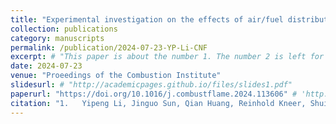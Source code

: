 ```yaml
---
title: "Experimental investigation on the effects of air/fuel distribution on stability limit and NOx emission of NH3/CH4 flame"
collection: publications
category: manuscripts
permalink: /publication/2024-07-23-YP-Li-CNF
excerpt: # "This paper is about the number 1. The number 2 is left for future work."
date: 2024-07-23
venue: "Proeedings of the Combustion Institute"
slidesurl: # "http://academicpages.github.io/files/slides1.pdf"
paperurl: "https://doi.org/10.1016/j.combustflame.2024.113606" # 'http://academicpages.github.io/files/paper1.pdf'
citation: "1.	Yipeng Li, Jinguo Sun, Qian Huang, Reinhold Kneer, Shuiqing Li*. Experimental investigation on the effects of air/fuel distribution on stability limit and NO_x emission of NH_3/CH_4 flame. <i>Combustion and Flame</i> 268 (2024): 113606." #"Your Name, You. (2009). &quot;Paper Title Number 1.&quot; <i>Journal 1</i>. 1(1)."
---
```


<!-- The contents above will be part of a list of publications, if the user clicks the link for the publication than the contents of section will be rendered as a full page, allowing you to provide more information about the paper for the reader. When publications are displayed as a single page, the contents of the above "citation" field will automatically be included below this section in a smaller font.
 -->
